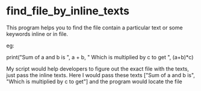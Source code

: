 # find_file_by_inline_texts

This program helps you to find the file contain a particular text or some keywords inline or in file.

eg:

print("Sum of a and b is ", a + b, " Which is multiplied by c to get ", (a+b)*c)


My script would help developers to figure out the exact file with the texts, just pass the inline texts.
Here I would pass these texts ["Sum of a and b is", "Which is multiplied by c to get"] and the program would locate the file
